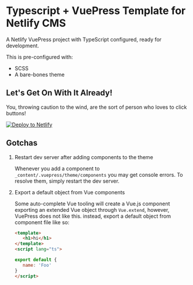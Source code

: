 # Typescript + VuePress Template for Netlify CMS

A Netlify VuePress project with TypeScript configured, ready for development.

This is pre-configured with:

- SCSS
- A bare-bones theme

## Let's Get On With It Already!

You, throwing caution to the wind, are the sort of person who loves to click buttons!

<a href="https://app.netlify.com/start/deploy?repository=https://github.com/pbredenberg/typescript-vuepress-template-netlify-cms&amp;stack=cms"><img src="https://www.netlify.com/img/deploy/button.svg" alt="Deploy to Netlify"></a>

## Gotchas

1. Restart dev server after adding components to the theme

   Whenever you add a component to `_content/.vuepress/theme/components` you
   may get console errors. To resolve them, simply restart the dev server.

2. Export a default object from Vue components

   Some auto-complete Vue tooling will create a Vue.js component exporting an
   extended Vue object through `Vue.extend`, however, VuePress does not like this.
   instead, export a default object from component file like so:

   ```html
   <template>
      <h1>hi</h1>
   </template>
   <script lang="ts">

   export default {
      name: 'Foo'
   }
   </script>
   ```
